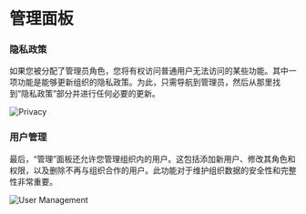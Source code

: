 # 管理面板

### **隐私政策**
如果您被分配了管理员角色，您将有权访问普通用户无法访问的某些功能。其中一项功能是能够更新组织的隐私政策。为此，只需导航到管理员，然后从那里找到“隐私政策”部分并进行任何必要的更新。

![Privacy](https://i.imgur.com/4Auw9bG.gif)

### **用户管理**
最后，“管理”面板还允许您管理组织内的用户。这包括添加新用户、修改其角色和权限，以及删除不再与组织合作的用户。此功能对于维护组织数据的安全性和完整性非常重要。

![User Management](https://i.imgur.com/tBPOMaZ.gif)

